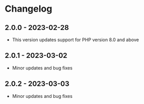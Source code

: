 # Changelog

## 2.0.0 - 2023-02-28
- This version updates support for PHP version 8.0 and above

## 2.0.1 - 2023-03-02
- Minor updates and bug fixes

## 2.0.2 - 2023-03-03
- Minor updates and bug fixes
